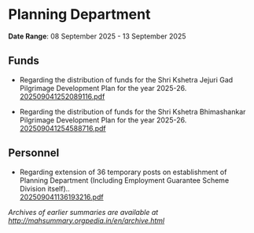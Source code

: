 # Planning Department

**Date Range**: 08 September 2025 - 13 September 2025


## Funds
- Regarding the distribution of funds for the Shri Kshetra Jejuri Gad Pilgrimage Development Plan for the year 2025-26.\
  [202509041252089116.pdf](https://gr.maharashtra.gov.in/Site/Upload/Government%20Resolutions/English/202509041252089116.pdf)

- Regarding the distribution of funds for the Shri Kshetra Bhimashankar Pilgrimage Development Plan for the year 2025-26.\
  [202509041254588716.pdf](https://gr.maharashtra.gov.in/Site/Upload/Government%20Resolutions/English/202509041254588716.pdf)

## Personnel
- Regarding extension of 36 temporary posts on establishment of Planning Department (Including Employment Guarantee Scheme Division itself)..\
  [202509041136193216.pdf](https://gr.maharashtra.gov.in/Site/Upload/Government%20Resolutions/English/202509041136193216.pdf)


*Archives of earlier summaries are available at http://mahsummary.orgpedia.in/en/archive.html*